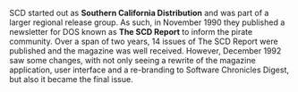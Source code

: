SCD started out as **Southern California Distribution** and was part of a larger regional release group. As such, in November 1990 they published a newsletter for DOS known as **The SCD Report** to inform the pirate community. Over a span of two years, 14 issues of The SCD Report were published and the magazine was well received. However, December 1992 saw some changes, with not only seeing a rewrite of the magazine application, user interface and a re-branding to Software Chronicles Digest, but also it became the final issue.